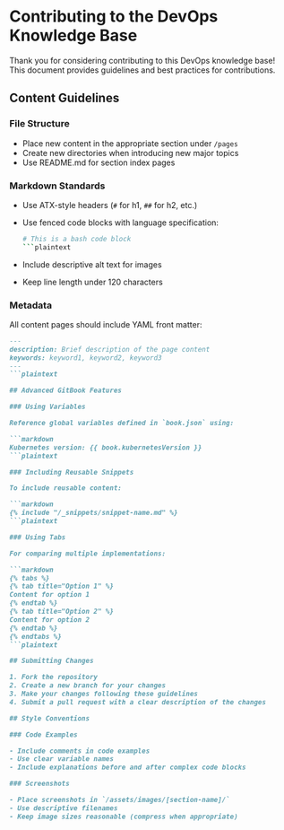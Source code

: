 # Contributing to the DevOps Knowledge Base

Thank you for considering contributing to this DevOps knowledge base! This document provides guidelines and best practices for contributions.

## Content Guidelines

### File Structure

- Place new content in the appropriate section under `/pages`
- Create new directories when introducing new major topics
- Use README.md for section index pages

### Markdown Standards

- Use ATX-style headers (`#` for h1, `##` for h2, etc.)
- Use fenced code blocks with language specification:

  ```bash
  # This is a bash code block
  ```plaintext
- Include descriptive alt text for images
- Keep line length under 120 characters

### Metadata

All content pages should include YAML front matter:

```markdown
---
description: Brief description of the page content
keywords: keyword1, keyword2, keyword3
---
```plaintext

## Advanced GitBook Features

### Using Variables

Reference global variables defined in `book.json` using:

```markdown
Kubernetes version: {{ book.kubernetesVersion }}
```plaintext

### Including Reusable Snippets

To include reusable content:

```markdown
{% include "/_snippets/snippet-name.md" %}
```plaintext

### Using Tabs

For comparing multiple implementations:

```markdown
{% tabs %}
{% tab title="Option 1" %}
Content for option 1
{% endtab %}
{% tab title="Option 2" %}
Content for option 2
{% endtab %}
{% endtabs %}
```plaintext

## Submitting Changes

1. Fork the repository
2. Create a new branch for your changes
3. Make your changes following these guidelines
4. Submit a pull request with a clear description of the changes

## Style Conventions

### Code Examples

- Include comments in code examples
- Use clear variable names
- Include explanations before and after complex code blocks

### Screenshots

- Place screenshots in `/assets/images/[section-name]/`
- Use descriptive filenames
- Keep image sizes reasonable (compress when appropriate)
